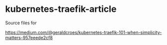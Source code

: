 # kubernetes-traefik-article

Source files for 

https://medium.com/@geraldcroes/kubernetes-traefik-101-when-simplicity-matters-957eeede2cf8

